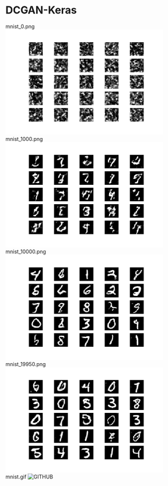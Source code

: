 # DCGAN-Keras  
mnist_0.png
![GITHUB]( https://github.com/gailllelg1/DCGAN-Keras/blob/master/mnist_0.png)  
mnist_1000.png
![GITHUB]( https://github.com/gailllelg1/DCGAN-Keras/blob/master/mnist_1000.png)  
mnist_10000.png
![GITHUB]( https://github.com/gailllelg1/DCGAN-Keras/blob/master/mnist_10000.png)  
mnist_19950.png
![GITHUB]( https://github.com/gailllelg1/DCGAN-Keras/blob/master/mnist_19950.png)  
mnist.gif
![GITHUB]( https://github.com/gailllelg1/DCGAN-Keras/blob/master/mnist.gif)  
